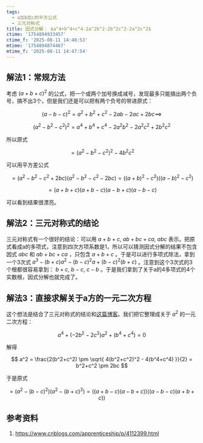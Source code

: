 ```yaml
---
tags:
  - a加b加c的平方公式
  - 三元对称式
title: 因式分解： $a^4+b^4+c^4-2a^2b^2-2b^2c^2-2a^2c^2$
ctime: '1754894933457'
ctime_f: '2025-08-11 14:48:53'
mtime: '1754894874467'
mtime_f: '2025-08-11 14:47:54'
---
```

## 解法1：常规方法

考虑 $(a+b+c)^2$ 的公式，把一个或两个加号换成减号，发现最多只能搞出两个负号，搞不出3个，但是我们还是可以把有两个负号的带进原式：

$$
(a-b-c)^2 = a^2+b^2+c^2-2ab-2ac+2bc \implies
$$

$$
(a^2-b^2-c^2)^2 = a^4+b^4+c^4-2a^2b^2-2a^2c^2+2b^2c^2
$$

所以原式

$$
= (a^2-b^2-c^2)^2 - 4b^2c^2
$$

可以用平方差公式

$$
= (a^2-b^2-c^2+2bc)(a^2-b^2-c^2-2bc) = ((a+b)^2-c^2)((a-b)^2-c^2)
$$

$$
= (a+b+c)(a+b-c)(a-b+c)(a-b-c)
$$

可以看到结果很漂亮。

## 解法2：三元对称式的结论

三元对称式有一个很好的结论：可以用 $a+b+c,\ ab+bc+ca,\ abc$ 表示。把原式看成a的多项式，注意到四次方项系数是1，所以可以猜测因式分解的结果不包含因式 $abc$ 和 $ab+bc+ca$ ，只包含 $a+b+c$ 。于是可以进行多项式除法，拿到一个3次式 $a^3 - (b + c)a^2 - (b - c)^2 a + (b - c)^2(b + c)$ 。注意到这个3次式的3个根都很容易拿到： $b+c,\ b-c,\ c-b$ 。于是我们拿到了关于a的4多项式的4个实数根，因式分解也就完成了。

## 解法3：直接求解关于a方的一元二次方程

这个想法是结合了三元对称式的结论和[这篇博客](https://www.cnblogs.com/apprenticeship/p/4112399.html)。我们把它整理成关于 $a^2$ 的一元二次方程：

$$
a^4 + (-2b^2-2c^2)a^2 + (b^4+c^4) = 0
$$

解得

$$
a^2 = \frac{2(b^2+c^2) \pm \sqrt{ 4(b^2+c^2)^2 - 4(b^4+c^4) }}{2} = b^2+c^2 \pm 2bc
$$

于是原式

$$
= (a^2 - (b-c)^2)(a^2 - (b+c)^2) = ((a+b-c)(a-b+c))((a-b-c)(a+b+c))
$$

## 参考资料

1. https://www.cnblogs.com/apprenticeship/p/4112399.html
